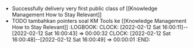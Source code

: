 - Successfully delivery very first public class of [[Knowledge Management How to Stay Relevant]]
- TODO tambahkan pointers soal KM Tools ke [[Knowledge Management How to Stay Relevant]]
  :LOGBOOK:
  CLOCK: [2022-02-12 Sat 16:00:11]--[2022-02-12 Sat 16:00:43] =>  00:00:32
  CLOCK: [2022-02-12 Sat 16:00:48]--[2022-02-12 Sat 16:00:49] =>  00:00:01
  :END: